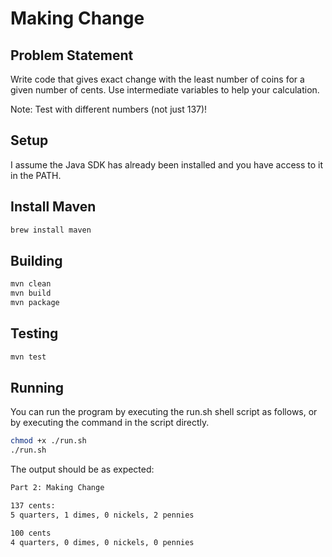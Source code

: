 # Making Change

## Problem Statement

Write code that gives exact change with the least number of coins for a given number of cents. Use intermediate variables to help your calculation. 

Note: Test with different numbers (not just 137)!

## Setup

I assume the Java SDK has already been installed and you have access to it in the PATH.

## Install Maven

```bash
brew install maven
```

## Building

```bash
mvn clean
mvn build
mvn package
```

## Testing

```bash
mvn test
```

## Running

You can run the program by executing the run.sh shell script as follows, or by executing the command in the script directly.

```bash
chmod +x ./run.sh
./run.sh
```

The output should be as expected:

```bash
Part 2: Making Change

137 cents:
5 quarters, 1 dimes, 0 nickels, 2 pennies

100 cents
4 quarters, 0 dimes, 0 nickels, 0 pennies
```